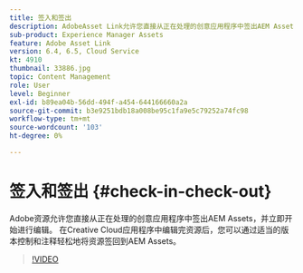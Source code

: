 ```yaml
---
title: 签入和签出
description: AdobeAsset Link允许您直接从正在处理的创意应用程序中签出AEM Assets，并立即开始进行编辑。 在Creative Cloud应用程序中编辑完资源后，您可以通过适当的版本控制和注释轻松地将资源签回到AEM Assets。
sub-product: Experience Manager Assets
feature: Adobe Asset Link
version: 6.4, 6.5, Cloud Service
kt: 4910
thumbnail: 33886.jpg
topic: Content Management
role: User
level: Beginner
exl-id: b89ea04b-56dd-494f-a454-644166660a2a
source-git-commit: b3e9251bdb18a008be95c1fa9e5c79252a74fc98
workflow-type: tm+mt
source-wordcount: '103'
ht-degree: 0%

---
```


# 签入和签出 {#check-in-check-out}

Adobe资源允许您直接从正在处理的创意应用程序中签出AEM Assets，并立即开始进行编辑。 在Creative Cloud应用程序中编辑完资源后，您可以通过适当的版本控制和注释轻松地将资源签回到AEM Assets。

>[!VIDEO](https://video.tv.adobe.com/v/33886?quality=12&learn=on)
